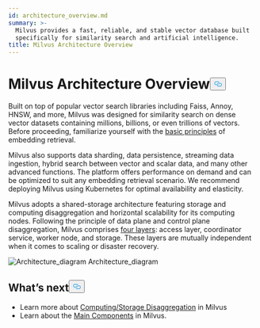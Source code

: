 ```yaml
---
id: architecture_overview.md
summary: >-
  Milvus provides a fast, reliable, and stable vector database built
  specifically for similarity search and artificial intelligence.
title: Milvus Architecture Overview
---
```

<h1 id="Milvus-Architecture-Overview" class="common-anchor-header">Milvus Architecture Overview<button data-href="#Milvus-Architecture-Overview" class="anchor-icon" translate="no">
      <svg translate="no"
        aria-hidden="true"
        focusable="false"
        height="20"
        version="1.1"
        viewBox="0 0 16 16"
        width="16"
      >
        <path
          fill="#0092E4"
          fill-rule="evenodd"
          d="M4 9h1v1H4c-1.5 0-3-1.69-3-3.5S2.55 3 4 3h4c1.45 0 3 1.69 3 3.5 0 1.41-.91 2.72-2 3.25V8.59c.58-.45 1-1.27 1-2.09C10 5.22 8.98 4 8 4H4c-.98 0-2 1.22-2 2.5S3 9 4 9zm9-3h-1v1h1c1 0 2 1.22 2 2.5S13.98 12 13 12H9c-.98 0-2-1.22-2-2.5 0-.83.42-1.64 1-2.09V6.25c-1.09.53-2 1.84-2 3.25C6 11.31 7.55 13 9 13h4c1.45 0 3-1.69 3-3.5S14.5 6 13 6z"
        ></path>
      </svg>
    </button></h1><p>Built on top of popular vector search libraries including Faiss, Annoy, HNSW, and more, Milvus was designed for similarity search on dense vector datasets containing millions, billions, or even trillions of vectors. Before proceeding, familiarize yourself with the <a href="/docs/it/glossary.md">basic principles</a> of embedding retrieval.</p>
<p>Milvus also supports data sharding, data persistence, streaming data ingestion, hybrid search between vector and scalar data, and many other advanced functions. The platform offers performance on demand and can be optimized to suit any embedding retrieval scenario. We recommend deploying Milvus using Kubernetes for optimal availability and elasticity.</p>
<p>Milvus adopts a shared-storage architecture featuring storage and computing disaggregation and horizontal scalability for its computing nodes. Following the principle of data plane and control plane disaggregation, Milvus comprises <a href="/docs/it/four_layers.md">four layers</a>: access layer, coordinator service, worker node, and storage. These layers are mutually independent when it comes to scaling or disaster recovery.</p>
<p>
  <span class="img-wrapper">
    <img translate="no" src="/docs/v2.3.x/assets/architecture_diagram.png" alt="Architecture_diagram" class="doc-image" id="architecture_diagram" />
    <span>Architecture_diagram</span>
  </span>
</p>
<h2 id="Whats-next" class="common-anchor-header">What’s next<button data-href="#Whats-next" class="anchor-icon" translate="no">
      <svg translate="no"
        aria-hidden="true"
        focusable="false"
        height="20"
        version="1.1"
        viewBox="0 0 16 16"
        width="16"
      >
        <path
          fill="#0092E4"
          fill-rule="evenodd"
          d="M4 9h1v1H4c-1.5 0-3-1.69-3-3.5S2.55 3 4 3h4c1.45 0 3 1.69 3 3.5 0 1.41-.91 2.72-2 3.25V8.59c.58-.45 1-1.27 1-2.09C10 5.22 8.98 4 8 4H4c-.98 0-2 1.22-2 2.5S3 9 4 9zm9-3h-1v1h1c1 0 2 1.22 2 2.5S13.98 12 13 12H9c-.98 0-2-1.22-2-2.5 0-.83.42-1.64 1-2.09V6.25c-1.09.53-2 1.84-2 3.25C6 11.31 7.55 13 9 13h4c1.45 0 3-1.69 3-3.5S14.5 6 13 6z"
        ></path>
      </svg>
    </button></h2><ul>
<li>Learn more about <a href="/docs/it/four_layers.md">Computing/Storage Disaggregation</a> in Milvus</li>
<li>Learn about the <a href="/docs/it/main_components.md">Main Components</a> in Milvus.</li>
</ul>
